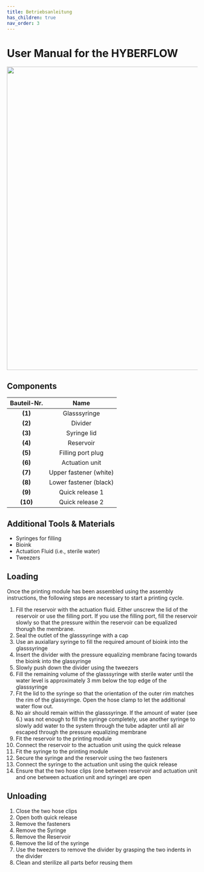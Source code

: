 ```yaml
---
title: Betriebsanleitung
has_children: true
nav_order: 3
---
```


# User Manual for the HYBERFLOW

<p align="center">
  <img src="../Abbildungen/Übersicht.svg" width=800>
</p>

## Components

| Bauteil-Nr. | Name |
| :----: | :----: |
| **(1)** | Glasssyringe |
| **(2)** | Divider |
| **(3)** | Syringe lid |
| **(4)** | Reservoir |
| **(5)** | Filling port plug |
| **(6)** | Actuation unit |
| **(7)** | Upper fastener (white) |
| **(8)** | Lower fastener (black) |
| **(9)** | Quick release 1 |
| **(10)** | Quick release 2 |

## Additional Tools & Materials

- Syringes for filling
- Bioink
- Actuation Fluid (i.e., sterile water)
- Tweezers 

## Loading 

Once the printing module has been assembled using the assembly instructions, the following steps are necessary to start a printing cycle.
<br>
1. Fill the reservoir with the actuation fluid. Either unscrew the lid of the reservoir or use the filling port. If you use the filling port, fill the reservoir slowly so that the pressure within the reservoir can be equalized thorugh the membrane.
2. Seal the outlet of the glasssyringe with a cap
3. Use an auxiallary syringe to fill the required amount of bioink into the glasssyringe
4. Insert the divider with the pressure equalizing membrane facing towards the bioink into the glassyringe
5. Slowly push down the divider using the tweezers
6. Fill the remaining volume of the glasssyringe with sterile water until the water level is approximately 3 mm below the top edge of the glasssyringe
7. Fit the lid to the syringe so that the orientation of the outer rim matches the rim of the glassyringe. Open the hose clamp to let the additional water flow out.
8. No air should remain within the glasssyringe. If the amount of water (see 6.) was not enough to fill the syringe completely, use another syringe to slowly add water to the system through the tube adapter until all air escaped through the pressure equalizing membrane
9. Fit the reservoir to the printing module
10. Connect the reservoir to the actuation unit using the quick release
11. Fit the syringe to the printing module
12. Secure the syringe and the reservoir using the two fasteners
13. Connect the syringe to the actuation unit using the quick release
14. Ensure that the two hose clips (one between reservoir and actuation unit and one between actuation unit and syringe) are open

## Unloading

1. Close the two hose clips
2. Open both quick release
3. Remove the fasteners
4. Remove the Syringe
5. Remove the Reservoir
6. Remove the lid of the syringe
7. Use the tweezers to remove the divider by grasping the two indents in the divider
8. Clean and sterilize all parts befor reusing them
